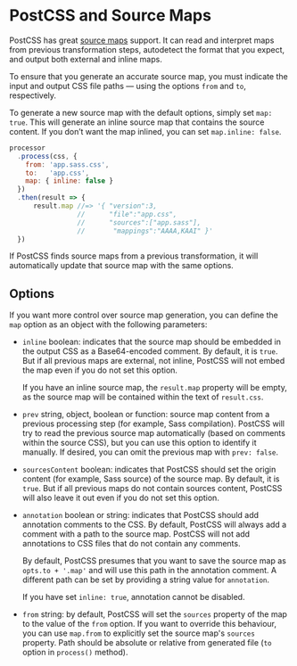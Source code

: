 # PostCSS and Source Maps

PostCSS has great [source maps] support. It can read and interpret maps from previous transformation steps, autodetect
the format that you expect, and output both external and inline maps.

To ensure that you generate an accurate source map, you must indicate the input and output CSS file paths — using the
options `from` and `to`, respectively.

To generate a new source map with the default options, simply set `map: true`. This will generate an inline source map
that contains the source content. If you don’t want the map inlined, you can set `map.inline: false`.

```js
processor
  .process(css, {
    from: 'app.sass.css',
    to:   'app.css',
    map: { inline: false }
  })
  .then(result => {
      result.map //=> '{ "version":3,
                 //      "file":"app.css",
                 //      "sources":["app.sass"],
                 //       "mappings":"AAAA,KAAI" }'
  })
```

If PostCSS finds source maps from a previous transformation, it will automatically update that source map with the same
options.

## Options

If you want more control over source map generation, you can define the `map`
option as an object with the following parameters:

* `inline` boolean: indicates that the source map should be embedded in the output CSS as a Base64-encoded comment. By
  default, it is `true`. But if all previous maps are external, not inline, PostCSS will not embed the map even if you
  do not set this option.

  If you have an inline source map, the `result.map` property will be empty, as the source map will be contained within
  the text of `result.css`.

* `prev` string, object, boolean or function: source map content from a previous processing step (for example, Sass
  compilation). PostCSS will try to read the previous source map automatically
  (based on comments within the source CSS), but you can use this option to identify it manually. If desired, you can
  omit the previous map with `prev: false`.

* `sourcesContent` boolean: indicates that PostCSS should set the origin content (for example, Sass source) of the
  source map. By default, it is `true`. But if all previous maps do not contain sources content, PostCSS will also leave
  it out even if you do not set this option.

* `annotation` boolean or string: indicates that PostCSS should add annotation comments to the CSS. By default, PostCSS
  will always add a comment with a path to the source map. PostCSS will not add annotations to CSS files that do not
  contain any comments.

  By default, PostCSS presumes that you want to save the source map as
  `opts.to + '.map'` and will use this path in the annotation comment. A different path can be set by providing a string
  value for `annotation`.

  If you have set `inline: true`, annotation cannot be disabled.

* `from` string: by default, PostCSS will set the `sources` property of the map to the value of the `from` option. If
  you want to override this behaviour, you can use `map.from` to explicitly set the source map's `sources` property.
  Path should be absolute or relative from generated file
  (`to` option in `process()` method).

[source maps]: http://www.html5rocks.com/en/tutorials/developertools/sourcemaps/
